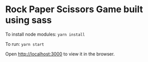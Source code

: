 # Rock Paper Scissors Game built using sass

To install node modules: `yarn install`

To run: `yarn start`

Open [http://localhost:3000](http://localhost:3000) to view it in the browser.
